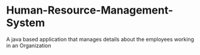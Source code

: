 # Human-Resource-Management-System
A java based application that manages details about the employees working in an Organization
